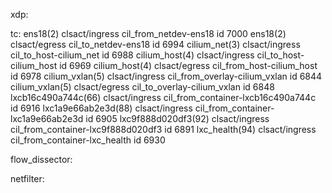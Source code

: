 xdp:

tc:
ens18(2) clsact/ingress cil_from_netdev-ens18 id 7000
ens18(2) clsact/egress cil_to_netdev-ens18 id 6994
cilium_net(3) clsact/ingress cil_to_host-cilium_net id 6988
cilium_host(4) clsact/ingress cil_to_host-cilium_host id 6969
cilium_host(4) clsact/egress cil_from_host-cilium_host id 6978
cilium_vxlan(5) clsact/ingress cil_from_overlay-cilium_vxlan id 6844
cilium_vxlan(5) clsact/egress cil_to_overlay-cilium_vxlan id 6848
lxcb16c490a744c(66) clsact/ingress cil_from_container-lxcb16c490a744c id 6916
lxc1a9e66ab2e3d(88) clsact/ingress cil_from_container-lxc1a9e66ab2e3d id 6905
lxc9f888d020df3(92) clsact/ingress cil_from_container-lxc9f888d020df3 id 6891
lxc_health(94) clsact/ingress cil_from_container-lxc_health id 6930

flow_dissector:

netfilter:

